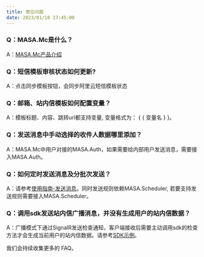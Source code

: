 ```yaml
---
title: 常见问题
date: 2023/01/10 17:45:00
---
```


### Q：MASA.Mc是什么？

A：[MASA.Mc产品介绍](stack/mc/introduce)

### Q：短信模板审核状态如何更新?

A：点击同步模板按钮，会同步阿里云短信模板状态

### Q：邮箱、站内信模板如何配置变量？

A：模板标题、内容、跳转url都支持变量, 变量格式为： \{ \{ 变量名 \} \}。

### Q：发送消息中手动选择的收件人数据哪里添加？

A：MASA.Mc中用户对接的MASA.Auth，如果需要给内部用户发送消息，需要接入MASA.Auth。

### Q：如何定时发送消息及分批次发送？

A：请参考[使用指南-发送消息](stack/mc/use-guide/send-message)。同时发送规则依赖MASA.Scheduler, 若要支持发送规则需要接入MASA.Scheduler。

### Q：调用sdk发送站内信广播消息，并没有生成用户的站内信数据？

A：广播模式下通过SignalR发送检查通知，客户端接收后需要主动调用sdk的检查方法才会生成当前用户的站内信数据。请参考[SDK示例](stack/mc/sdk-instance)。

我们会持续收集更多的 FAQ。